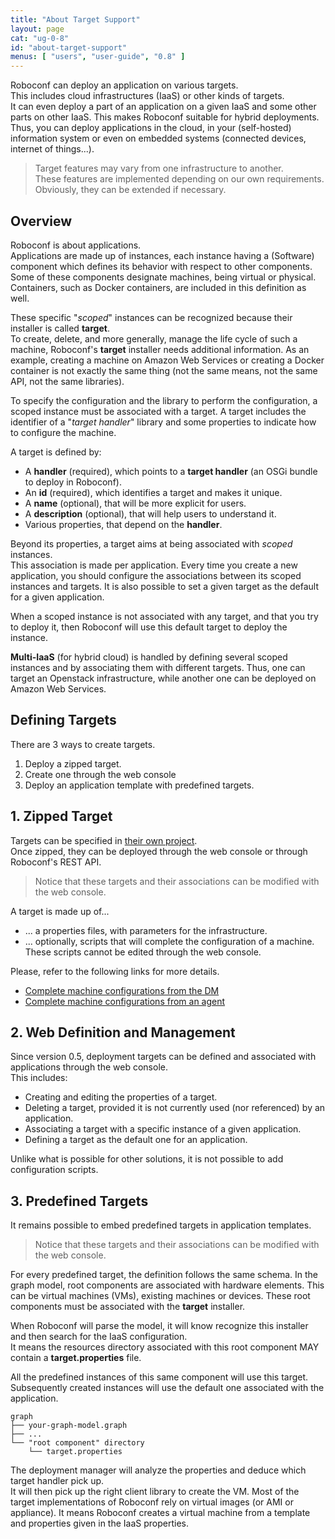 ```yaml
---
title: "About Target Support"
layout: page
cat: "ug-0-8"
id: "about-target-support"
menus: [ "users", "user-guide", "0.8" ]
---
```


Roboconf can deploy an application on various targets.  
This includes cloud infrastructures (IaaS) or other kinds of targets.  
It can even deploy a part of an application on a given IaaS and some other parts on other IaaS.
This makes Roboconf suitable for hybrid deployments. Thus, you can deploy applications in the cloud,
in your (self-hosted) information system or even on embedded systems (connected devices, internet of things...).

> Target features may vary from one infrastructure to another.  
> These features are implemented depending on our own requirements. Obviously, they can be extended if necessary.


## Overview

Roboconf is about applications.  
Applications are made up of instances, each instance having a (Software) component which defines its
behavior with respect to other components. Some of these components designate machines, being
virtual or physical. Containers, such as Docker containers, are included in this definition as well.

These specific "*scoped*" instances can be recognized because their installer is called **target**.  
To create, delete, and more generally, manage the life cycle of such a machine, Roboconf's **target** installer
needs additional information. As an example, creating a machine on Amazon Web Services or creating a Docker container
is not exactly the same thing (not the same means, not the same API, not the same libraries).

To specify the configuration and the library to perform the configuration, a scoped instance must be associated with a target.
A target includes the identifier of a "*target handler*" library and some properties to indicate how to configure the machine.

A target is defined by:

* A **handler** (required), which points to a **target handler** (an OSGi bundle to deploy in Roboconf).
* An **id** (required), which identifies a target and makes it unique.
* A **name** (optional), that will be more explicit for users.
* A **description** (optional), that will help users to understand it.
* Various properties, that depend on the **handler**.

Beyond its properties, a target aims at being associated with *scoped* instances.  
This association is made per application. Every time you create a new application, you should configure the associations
between its scoped instances and targets. It is also possible to set a given target as the default for a given application.

When a scoped instance is not associated with any target, and that you try to deploy it, then Roboconf will use this default
target to deploy the instance. 

**Multi-IaaS** (for hybrid cloud) is handled by defining several scoped instances and by associating them
with different targets. Thus, one can target an Openstack infrastructure, while another one can be deployed on Amazon Web Services.


## Defining Targets

There are 3 ways to create targets.

1. Deploy a zipped target.
2. Create one through the web console
3. Deploy an application template with predefined targets.


## 1. Zipped Target

Targets can be specified in [their own project](maven-plugin-for-targets.html).  
Once zipped, they can be deployed through the web console or through Roboconf's REST API.

> Notice that these targets and their associations can be modified with the web console.

A target is made up of...

* ... a properties files, with parameters for the infrastructure.
* ... optionally, scripts that will complete the configuration of a machine.  
These scripts cannot be edited through the web console.

Please, refer to the following links for more details.

* [Complete machine configurations from the DM](complete-machine-configurations-from-the-dm.html)
* [Complete machine configurations from an agent](complete-machine-configurations-from-an-agent.html)


## 2. Web Definition and Management

Since version 0.5, deployment targets can be defined and associated with applications through the web console.  
This includes:

* Creating and editing the properties of a target.
* Deleting a target, provided it is not currently used (nor referenced) by an application.
* Associating a target with a specific instance of a given application.
* Defining a target as the default one for an application.

Unlike what is possible for other solutions, it is not possible to add configuration scripts.


## 3. Predefined Targets

It remains possible to embed predefined targets in application templates.

> Notice that these targets and their associations can be modified with the web console.

For every predefined target, the definition follows the same schema.
In the graph model, root components are associated with hardware elements. This can be virtual machines (VMs),
existing machines or devices. These root components must be associated with the **target** installer.  

When Roboconf will parse the model, it will know recognize this installer and then search for the IaaS configuration.  
It means the resources directory associated with this root component MAY contain a **target.properties** file.

All the predefined instances of this same component will use this target.  
Subsequently created instances will use the default one associated with the application. 

	graph
	├── your-graph-model.graph
	├── ...
	└── "root component" directory
	    └── target.properties

The deployment manager will analyze the properties and deduce which target handler pick up.  
It will then pick up the right client library to create the VM. Most of the target implementations
of Roboconf rely on virtual images (or AMI or appliance). It means Roboconf creates a virtual machine
from a template and properties given in the IaaS properties.
